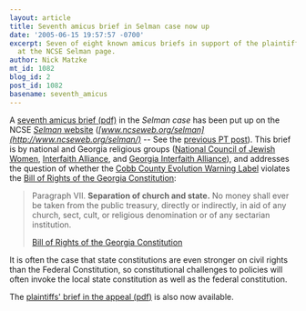 ```yaml
---
layout: article
title: Seventh amicus brief in Selman case now up
date: '2005-06-15 19:57:57 -0700'
excerpt: Seven of eight known amicus briefs in support of the plaintiffs are now online
  at the NCSE Selman page.
author: Nick Matzke
mt_id: 1082
blog_id: 2
post_id: 1082
basename: seventh_amicus
---
```

<img src="/archives/images/Georgia_seal.png" alt="" style="float:left;" />A [seventh amicus brief (pdf)](http://www.ncseweb.org/selman/Selman_appeal_GA_constitution.pdf) in the _Selman case_ has been put up on the NCSE [_Selman_ website](http://www.ncseweb.org/selman/) (_[www.ncseweb.org/selman](http://www.ncseweb.org/selman/)_ -- See the [previous PT post](http://www.pandasthumb.org/pt-archives/001134.html)).  This brief is by national and Georgia religious groups ([National Council of Jewish Women](http://www.ncjw.org/), [Interfaith Alliance](http://www.interfaithalliance.org/), and [Georgia Interfaith Alliance](http://www.interfaithalliance.org/site/apps/nl/content2.asp?c=8dJIIWMCE&amp;b=176635&amp;ct=146879)), and addresses the question of whether the [Cobb County Evolution Warning Label](http://www.ncseweb.org/selman/disclaimer.html) violates the [Bill of Rights of the Georgia Constitution](http://www.cviog.uga.edu/Projects/gainfo/conart1.htm):

> Paragraph VII. **Separation of church and state.** No money shall ever be taken from the public treasury, directly or indirectly, in aid of any church, sect, cult, or religious denomination or of any sectarian institution.
> 
> [Bill of Rights of the Georgia Constitution](http://www.cviog.uga.edu/Projects/gainfo/conart1.htm)

It is often the case that state constitutions are even stronger on civil rights than the Federal Constitution, so constitutional challenges to policies will often invoke the local state constitution as well as the federal constitution.

The [plaintiffs' brief in the appeal (pdf)](http://www.ncseweb.org/selman/Selman_appeal_GA_constitution.pdf) is also now available.
